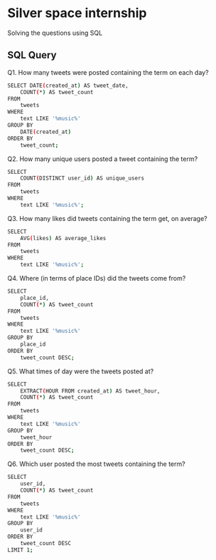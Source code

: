 
# Silver space internship

Solving the questions using SQL 


## SQL Query

Q1. How many tweets were posted containing the term on each day?


```bash
SELECT DATE(created_at) AS tweet_date,
    COUNT(*) AS tweet_count
FROM 
    tweets
WHERE 
    text LIKE '%music%'
GROUP BY 
    DATE(created_at)
ORDER BY 
    tweet_count;

```

Q2. How many unique users posted a tweet containing the term?

```bash
SELECT 
    COUNT(DISTINCT user_id) AS unique_users
FROM 
    tweets
WHERE 
    text LIKE '%music%';

```
Q3. How many likes did tweets containing the term get, on average?

```bash
SELECT 
    AVG(likes) AS average_likes
FROM 
    tweets
WHERE 
    text LIKE '%music%';

```
Q4. Where (in terms of place IDs) did the tweets come from?

```bash
SELECT 
    place_id,
    COUNT(*) AS tweet_count
FROM 
    tweets
WHERE 
    text LIKE '%music%'
GROUP BY 
    place_id
ORDER BY 
    tweet_count DESC;

```
Q5. What times of day were the tweets posted at?

```bash
SELECT 
    EXTRACT(HOUR FROM created_at) AS tweet_hour,
    COUNT(*) AS tweet_count
FROM 
    tweets
WHERE 
    text LIKE '%music%'
GROUP BY 
    tweet_hour
ORDER BY 
    tweet_count DESC;


```
Q6. Which user posted the most tweets containing the term?


```bash
SELECT 
    user_id,
    COUNT(*) AS tweet_count
FROM 
    tweets
WHERE 
    text LIKE '%music%'
GROUP BY 
    user_id
ORDER BY 
    tweet_count DESC
LIMIT 1;
```